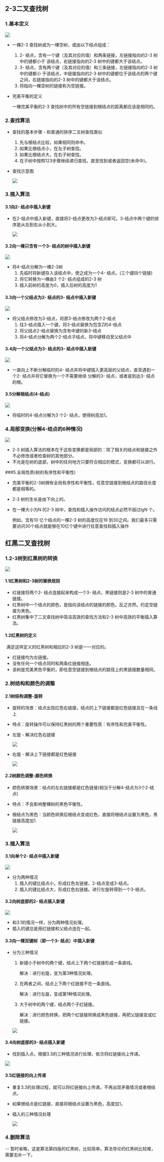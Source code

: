 ## 2-3二叉查找树

### 1.基本定义

![](https://javanote.oss-cn-shenzhen.aliyuncs.com/14_23查找树示意图.png)

- 一棵2-3 查找树或为一棵空树，或由以下结点组成：

  1. 2- 结点，含有一个键（及其对应的值）和两条链接，左链接指向的2-3 树中的键都小于
     该结点，右链接指向的2-3 树中的键都大于该结点。
  2. 3- 结点，含有两个键（及其对应的值）和三条链接，左链接指向的2-3 树中的键都小
     于该结点，中链接指向的2-3 树中的键都位于该结点的两个键之间，右链接指向的2-3
     树中的键都大于该结点。
  3. 将指向一棵空树的链接称为空链接。

- 完美平衡的定义

  一棵完美平衡的2-3 查找树中的所有空链接到根结点的距离都应该是相同的。

### 2.查找算法

- 查找的基本步骤 - 和普通的排序二叉树查找类似

  1. 先与根结点比较，如果相同则命中。
  2. 如果比根结点小，在左子树查找。
  3. 如果比根结点大，在右子树查找。
  4. 在子树中按照123步骤继续递归查找，直至找到或者返回空(未命中)。

- 查找示意图

  ![](https://javanote.oss-cn-shenzhen.aliyuncs.com/15_23查找算法示意图.png)

### 3.插入算法

#### 3.1向2- 结点中插入新键

- 在2-结点中插入新键，直接将2-结点更改为3-结点即可。3-结点中两个键的排序是从左到右从小到大。

  ![](https://javanote.oss-cn-shenzhen.aliyuncs.com/16_2-结点插入新键.png)

#### 3.2向一棵只含有一个3- 结点的树中插入新键

![](https://javanote.oss-cn-shenzhen.aliyuncs.com/17_3-结点插入新键.png)

- 将4-结点分解为一棵2-3树
  1. 先临时将新键存入该结点中，使之成为一个4- 结点。(三个键四个链接)
  2. 将它转换为一棵由3 个2- 结点组成的2-3 树
  3. 插入前树的高度为0，插入后树的高度为1

#### 3.3向一个父结点为2- 结点的3- 结点中插入新键

![](https://javanote.oss-cn-shenzhen.aliyuncs.com/18_父结点为2-结点的3-插入情况.png)

- 将父结点修改为3-结点，将原3-结点修改为两个2-结点
  1. 往3-结点插入一个键，将3-结点替换为包含Z的4-结点
  2. 将父结点2-结点替换为含有中键的新3-结点
  3. 将4-结点分解为两个2-结点子结点，将中键移动至父结点中

#### 3.4向一个父结点为3- 结点的3- 结点中插入新键

![](https://javanote.oss-cn-shenzhen.aliyuncs.com/19_父结点为3-结点的3-插入情况.png)

- 一直向上不断分解临时的4- 结点并将中键插入更高层的父结点，直至遇到一个2- 结点并将它替换为一个不需要继续
  分解的3- 结点，或者是到达3- 结点的根。

#### 3.5分解根结点(4-结点)

![](https://javanote.oss-cn-shenzhen.aliyuncs.com/20_分解根结点4-结点.png)

- 将临时的4-结点分解为3 个2- 结点，使得树高加1。

### 4.局部变换(分解4-结点的6种情况)

![](https://javanote.oss-cn-shenzhen.aliyuncs.com/21_分解4-结点的6种情况.png)

- 2-3 树插入算法的根本在于这些变换都是局部的：除了相关的结点和链接之外不必修改或者检查树的其他部分。
- 不光是在树的底部，树中的任何地方只要符合相应的模式，变换都可以进行。

###5.全局性质(树的有序性和平衡性)

- 完美平衡的2-3树拥有全局有序性和平衡性，任意空链接到根结点的路径长度都是相等的。

- 2-3 树的生长是由下向上的。

- 在一棵大小为N 的2-3 树中，查找和插入操作访问的结点必然不超过lgN 个。

  例如，含有10 亿个结点的一棵2-3 树的高度仅在19 到30之间。我们最多只需要访问30个结点就能够在10亿个键中进行任意查找和插入操作

## 红黑二叉查找树

### 1.2-3树到红黑树的转换

![](https://javanote.oss-cn-shenzhen.aliyuncs.com/22_红黑树和23树转换.png)

#### 1.1红黑树和2-3树的替换规则

- 红链接将两个2- 结点连接起来构成一个3- 结点，黑链接则是2-3 树中的普通链接。
- 红黑树中一个结点的颜色，是指向该结点的链接的颜色，反之亦然。约定空链接为黑色。
- 红黑树集中了二叉查找树中简洁高效的查找方法和2-3 树中高效的平衡插入算法。

#### 1.2红黑树的定义

​	满足这样定义的红黑树和相应的2-3 树是一一对应的。

- 红链接均为左链接。
- 没有任何一个结点同时和两条红链接相连。
- 该树是完美黑色平衡的，即任意空链接到根结点的路径上的黑链接数量相同。

### 2.树结构和颜色的调整

#### 2.1树结构调整-旋转

- 旋转的场景：结点出现红色右链接，结点的上下链接都是红色链接且在一条线上

- 特点：旋转操作可以保持红黑树的两个重要性质：有序性和完美平衡性。

- 左旋 - 解决红色右链接

  ![](https://javanote.oss-cn-shenzhen.aliyuncs.com/23_左旋.png)

  

- 右旋 - 解决上下链接都是红色链接

  ![](https://javanote.oss-cn-shenzhen.aliyuncs.com/24_右旋.png)

#### 2.2树颜色调整-颜色转换

- 颜色转换场景：结点的左右链接都是红色链接(相当于分解4-结点为3个2-结点)

- 特点：不会影响整棵树的黑色平衡性。

- 根结点为黑色：当颜色转换后根结点变成红色，直接将根结点设置为黑色，黑链接高度加1.

  ![](https://javanote.oss-cn-shenzhen.aliyuncs.com/25_颜色转换.png)

### 3.插入算法

#### 3.1向单个2- 结点中插入新键

![](https://javanote.oss-cn-shenzhen.aliyuncs.com/26_向单个2-插入.png)

- 分为两种情况
  1. 插入的键比结点小，形成红色左链接，2-结点变成3-结点。
  2. 插入的键比结点大，形成红色右链接。进行左旋转得到一个3-结点。

#### 3.2向树底部的2- 结点插入新键

![](https://javanote.oss-cn-shenzhen.aliyuncs.com/27_向树底部2-插入.png)

- 和3.1的情况一样，分为两种情况处理。
- 插入的键总是用红链接和父结点连在一起。

#### 3.3向一棵双键树（即一个3- 结点）中插入新键

- 分为三种情况

  1. 新键小于树中的两个键，结点上下两个红链接形成一条直线。

     解决：进行右旋，变为第3种情况处理。

  2. 在两者之间，结点上下两个红链接不在一条直线。

     解决：进行左旋，变成第1种情况处理。

  3. 大于树中的两个键，结点两个子红链接。

     解决：进行颜色转换，把两个红链接转换成黑色链接，再把父链接变成红链接。

  ![](https://javanote.oss-cn-shenzhen.aliyuncs.com/28_想3-结点插入键.png)

#### 3.4向树底部的3- 结点插入新键

- 找到插入点，根据3.3的三种情况进行处理，依次将红链接向上传递。

![](https://javanote.oss-cn-shenzhen.aliyuncs.com/29_向树底部的3-结点插入新键.png)

#### 3.5红链接的向上传递

- 重复3.3的处理过程，就可以将红链接向上传递。不再出现矛盾情况或者根结点。

- 如果根结点是红链接，直接将根结点设置为黑色，高度加1。

- 插入的三种情况处理

  ![](https://javanote.oss-cn-shenzhen.aliyuncs.com/30_插入的三种情况示意.png)

### 4.删除算法

-- 暂时省略，这是算法第四版的红黑树，比较简单。算法导论的红黑树比较难，需要去补一下。





